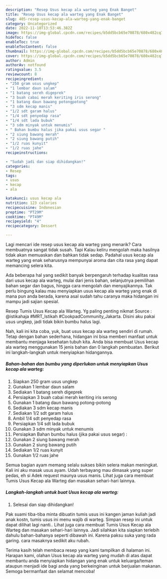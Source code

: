 ```yaml
---
description: "Resep Usus kecap ala warteg yang Enak Banget"
title: "Resep Usus kecap ala warteg yang Enak Banget"
slug: 405-resep-usus-kecap-ala-warteg-yang-enak-banget
category: Uncategorized
date: 2022-11-18T13:53:46.382Z
image: https://img-global.cpcdn.com/recipes/b5dd5bcb65e70878/680x482cq70/usus-kecap-ala-warteg-foto-resep-utama.jpg
hideToc: false
enableToc: true
enableTocContent: false
thumbnail: https://img-global.cpcdn.com/recipes/b5dd5bcb65e70878/680x482cq70/usus-kecap-ala-warteg-foto-resep-utama.jpg
cover: https://img-global.cpcdn.com/recipes/b5dd5bcb65e70878/680x482cq70/usus-kecap-ala-warteg-foto-resep-utama.jpg
author: Admin
authorAv: notfound
ratingvalue: 3.5
reviewcount: 8
recipeingredient:
- "250 gram usus ungkep"
- "1 lembar daun salam"
- "1 batang sereh digeprek"
- "3 buah cabai merah keriting iris serong"
- "1 batang daun bawang potongpotong"
- "3 sdm kecap manis"
- "1/2 sdt garam halus"
- "1/4 sdt penyedap rasa"
- "1/4 sdt lada bubuk"
- "3 sdm minyak untuk menumis"
- " Bahan bumbu halus jika pakai usus segar "
- "2 siung bawang merah"
- "2 siung bawang putih"
- "1/2 ruas kunyit"
- "1/2 ruas jahe"
recipeinstructions:

- "Sudah jadi dan siap dihidangkan!"
categories:
- Resep
tags:
- usus
- kecap
- ala

katakunci: usus kecap ala 
nutrition: 123 calories
recipecuisine: Indonesian
preptime: "PT29M"
cooktime: "PT49M"
recipeyield: "4"
recipecategory: Dessert

---
```



Lagi mencari ide resep usus kecap ala warteg yang menarik? Cara membuatnya sangat tidak susah. Tapi Kalau keliru mengolah maka hasilnya tidak akan memuaskan dan bahkan tidak sedap. Padahal usus kecap ala warteg yang enak seharusnya mempunyai aroma dan cita rasa yang dapat memancing selera kita.


Ada beberapa hal yang sedikit banyak berpengaruh terhadap kualitas rasa dari usus kecap ala warteg, mulai dari jenis bahan, selanjutnya pemilihan bahan segar dan bagus, hingga cara mengolah dan menyajikannya. Tak perlu bingung kalau mau menyiapkan usus kecap ala warteg yang enak di mana pun anda berada, karena asal sudah tahu caranya maka hidangan ini mampu jadi sajian spesial.

Resep Tumis Usus Kecap ala Warteg. Yg paling penting nikmat Source : @istikahaja #MRT_Istikah #CookpadCommunity_Jakarta. Disini aku pakai usus ungkep, jadi tidak bikin bumbu halus lagi.


Nah, kali ini kita coba, yuk, buat usus kecap ala warteg sendiri di rumah. Tetap dengan bahan sederhana, hidangan ini bisa memberi manfaat untuk membantu menjaga kesehatan tubuh kita. Anda bisa membuat Usus kecap ala warteg menggunakan 15 jenis bahan dan 0 langkah pembuatan. Berikut ini langkah-langkah untuk menyiapkan hidangannya.

<!--inarticleads1-->

##### Bahan-bahan dan bumbu yang diperlukan untuk menyiapkan Usus kecap ala warteg:

1. Siapkan 250 gram usus ungkep
1. Gunakan 1 lembar daun salam
1. Sediakan 1 batang sereh digeprek
1. Persiapkan 3 buah cabai merah keriting iris serong
1. Gunakan 1 batang daun bawang potong-potong
1. Sediakan 3 sdm kecap manis
1. Sediakan 1/2 sdt garam halus
1. Ambil 1/4 sdt penyedap rasa
1. Persiapkan 1/4 sdt lada bubuk
1. Gunakan 3 sdm minyak untuk menumis
1. Persiapkan  Bahan bumbu halus (jika pakai usus segar) :
1. Gunakan 2 siung bawang merah
1. Gunakan 2 siung bawang putih
1. Sediakan 1/2 ruas kunyit
1. Gunakan 1/2 ruas jahe


Semua bagian ayam memang selalu sukses bikin selera makan meningkat. Kali ini aku masak usus ayam. Udah terbayang mau dimasak yang super pedas, eh si Adek request maunya usus manis. Lihat juga cara membuat Tumis Usus Kecap ala Warteg dan masakan sehari-hari lainnya. 

<!--inarticleads2-->

##### Langkah-langkah untuk buat Usus kecap ala warteg:


1. Selesai dan siap dihidangkan!

Pak suami tiba-tiba minta dibuatin tumis usus ini kangen jaman kuliah jadi anak kostn, tumis usus ini menu wajib di warteg. Simpan resep ini untuk dapat dilihat lagi nanti.. Lihat juga cara membuat Tumis Usus Kecap ala Warteg dan masakan sehari-hari lainnya. Jadi silahkan kita siapkan terlebih dahulu bahan-bahanya seperti dibawah ini. Karena paksu suka yang rada garing. cara masaknya sedikit aku rubah. 

Terima kasih telah membaca resep yang kami tampilkan di halaman ini. Harapan kami, olahan Usus kecap ala warteg yang mudah di atas dapat membantu anda menyiapkan hidangan yang enak untuk keluarga/teman ataupun menjadi ide bagi anda yang berkeinginan untuk berjualan makanan. Semoga bermanfaat dan selamat mencoba!
